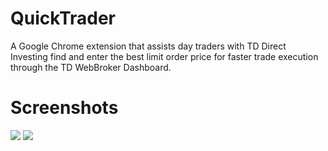 # QuickTrader
A Google Chrome extension that assists day traders with TD Direct Investing find and enter the best limit order price for faster trade execution through the TD WebBroker Dashboard. 

# Screenshots
<p>
  <img src="https://imgur.com/a/Ageuevq.png"/>
  <img src="https://imgur.com/a/gqiBSZW.png"/>
</p>
